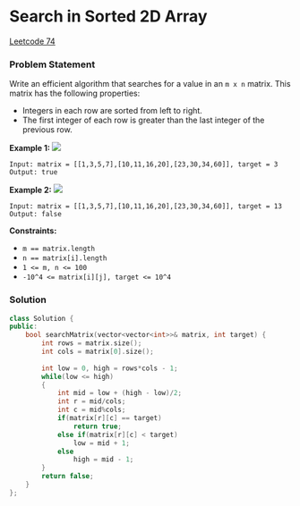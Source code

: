# Search in Sorted 2D Array

[Leetcode 74](https://leetcode.com/problems/search-a-2d-matrix/)

### Problem Statement

Write an efficient algorithm that searches for a value in an `m x n` matrix. This matrix has the following properties:

* Integers in each row are sorted from left to right.
* The first integer of each row is greater than the last integer of the previous row.

**Example 1:** ![](https://assets.leetcode.com/uploads/2020/10/05/mat.jpg)

```text
Input: matrix = [[1,3,5,7],[10,11,16,20],[23,30,34,60]], target = 3
Output: true
```

**Example 2:** ![](https://assets.leetcode.com/uploads/2020/10/05/mat2.jpg)

```text
Input: matrix = [[1,3,5,7],[10,11,16,20],[23,30,34,60]], target = 13
Output: false
```

**Constraints:**

* `m == matrix.length`
* `n == matrix[i].length`
* `1 <= m, n <= 100`
* `-10^4 <= matrix[i][j], target <= 10^4`

### Solution

```cpp
class Solution {
public:
    bool searchMatrix(vector<vector<int>>& matrix, int target) {
        int rows = matrix.size();
        int cols = matrix[0].size();
        
        int low = 0, high = rows*cols - 1;
        while(low <= high)
        {
            int mid = low + (high - low)/2;
            int r = mid/cols;
            int c = mid%cols;
            if(matrix[r][c] == target)
                return true;
            else if(matrix[r][c] < target)
                low = mid + 1;
            else
                high = mid - 1;
        }
        return false;
    }
};
```

